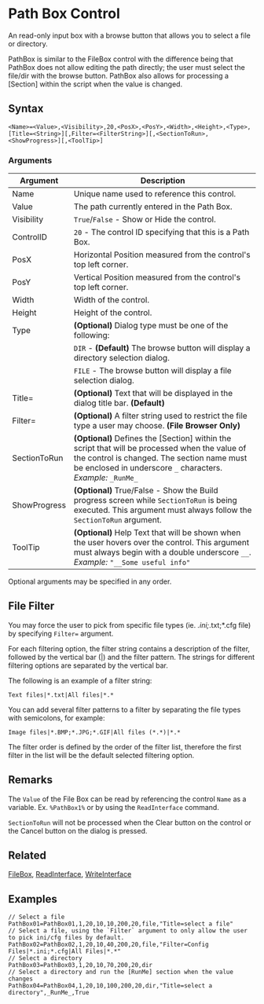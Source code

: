 # Path Box Control

An read-only input box with a browse button that allows you to select a file or directory.

PathBox is similar to the FileBox control with the difference being that PathBox does not allow editing the path directly; the user must select the file/dir with the browse button. PathBox also allows for processing a [Section] within the script when the value is changed. 

## Syntax

```pebakery
<Name>=<Value>,<Visibility>,20,<PosX>,<PosY>,<Width>,<Height>,<Type>,[Title=<String>][,Filter=<FilterString>][,<SectionToRun>,<ShowProgress>][,<ToolTip>]
```

### Arguments

| Argument | Description |
| --- | --- |
| Name | Unique name used to reference this control. |
| Value | The path currently entered in the Path Box. |
| Visibility | `True`/`False` - Show or Hide the control. |
| ControlID | `20` - The control ID specifying that this is a Path Box. |
| PosX | Horizontal Position measured from the control's top left corner. |
| PosY | Vertical Position measured from the control's top left corner. |
| Width | Width of the control. |
| Height | Height of the control. |
| Type   | **(Optional)** Dialog type must be one of the following: |
|| `DIR` - **(Default)** The browse button will display a directory selection dialog. |
|| `FILE` - The browse button will display a file selection dialog. |
| Title= | **(Optional)** Text that will be displayed in the dialog title bar. **(Default)** |
| Filter= | **(Optional)** A filter string used to restrict the file type a user may choose. **(File Browser Only)** |
| SectionToRun | **(Optional)** Defines the [Section] within the script that will be processed when the value of the control is changed. The section name must be enclosed in underscore `_` characters. *Example:* `_RunMe_` |
| ShowProgress | **(Optional)** True/False - Show the Build progress screen while `SectionToRun` is being executed. This argument must always follow the `SectionToRun` argument. |
| ToolTip | **(Optional)** Help Text that will be shown when the user hovers over the control. This argument must always begin with a double underscore `__`. *Example:* `"__Some useful info"` |

Optional arguments may be specified in any order.

## File Filter

You may force the user to pick from specific file types (ie. *.ini;*.txt;*.cfg file) by specifying `Filter=` argument.

For each filtering option, the filter string contains a description of the filter, followed by the vertical bar (|) and the filter pattern. The strings for different filtering options are separated by the vertical bar.

The following is an example of a filter string:

`Text files|*.txt|All files|*.*`

You can add several filter patterns to a filter by separating the file types with semicolons, for example:

`Image files|*.BMP;*.JPG;*.GIF|All files (*.*)|*.*`

The filter order is defined by the order of the filter list, therefore the first filter in the list will be the default selected filtering option.

## Remarks

The `Value` of the File Box can be read by referencing the control `Name` as a variable. Ex. `%PathBox1%` or by using the `ReadInterface` command.

`SectionToRun` will not be processed when the Clear button on the control or the Cancel button on the dialog is pressed.

## Related

[FileBox](./FileBox.md), [ReadInterface](../Commands/Interface/ReadInterface.md), [WriteInterface](../Commands/Interface/WriteInterface.md)

## Examples

```pebakery
// Select a file
PathBox01=PathBox01,1,20,10,10,200,20,file,"Title=select a file"
// Select a file, using the `Filter` argument to only allow the user to pick ini/cfg files by default.
PathBox02=PathBox02,1,20,10,40,200,20,file,"Filter=Config Files|*.ini;*.cfg|All Files|*.*"
// Select a directory
PathBox03=PathBox03,1,20,10,70,200,20,dir
// Select a directory and run the [RunMe] section when the value changes
PathBox04=PathBox04,1,20,10,100,200,20,dir,"Title=select a directory",_RunMe_,True
```